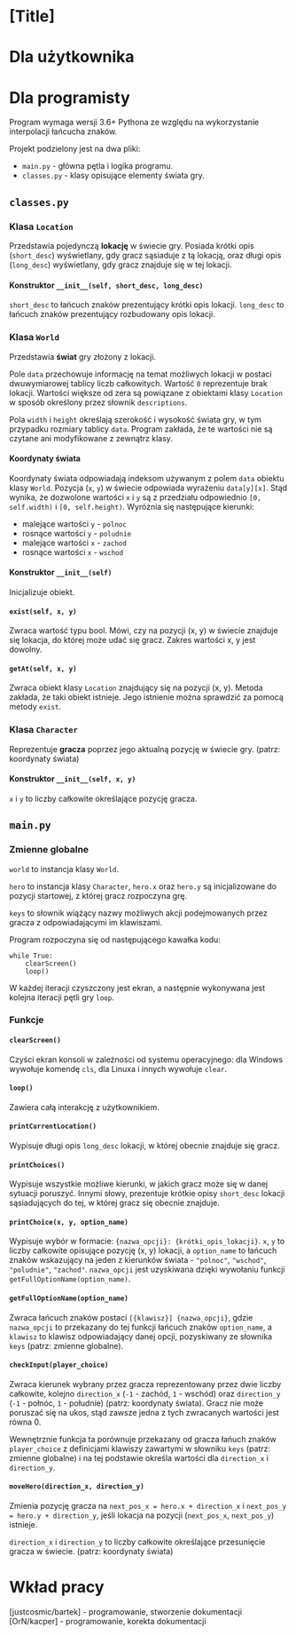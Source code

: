 # [Title]




# Dla użytkownika





# Dla programisty

Program wymaga wersji 3.6+ Pythona ze względu na wykorzystanie interpolacji łańcucha znaków.

Projekt podzielony jest na dwa pliki:

- `main.py` - główna pętla i logika programu.
- `classes.py` - klasy opisujące elementy świata gry.

## `classes.py`

### Klasa `Location`

Przedstawia pojedynczą **lokację** w świecie gry. Posiada krótki opis (`short_desc`) wyświetlany, gdy gracz sąsiaduje z tą lokacją, oraz długi opis (`long_desc`) wyświetlany, gdy gracz znajduje się w tej lokacji.

#### Konstruktor `__init__(self, short_desc, long_desc)`

`short_desc` to łańcuch znaków prezentujący krótki opis lokacji.
`long_desc` to łańcuch znaków prezentujący rozbudowany opis lokacji.

### Klasa `World`

Przedstawia **świat** gry złożony z lokacji.

Pole `data` przechowuje informację na temat możliwych lokacji w postaci dwuwymiarowej tablicy liczb całkowitych. Wartość `0` reprezentuje brak lokacji. Wartości większe od zera są powiązane z obiektami klasy `Location` w sposób określony przez słownik `descriptions`.

Pola `width` i `height` określają szerokość i wysokość świata gry, w tym przypadku rozmiary tablicy `data`. Program zakłada, że te wartości nie są czytane ani modyfikowane z zewnątrz klasy.

#### Koordynaty świata

Koordynaty świata odpowiadają indeksom używanym z polem `data` obiektu klasy `World`. Pozycja (`x`, `y`) w świecie odpowiada wyrażeniu `data[y][x]`. Stąd wynika, że dozwolone wartości `x` i `y` są z przedziału odpowiednio `[0, self.width)` i `[0, self.height)`. Wyróżnia się następujące kierunki:

- malejące wartości `y` - `polnoc`
- rosnące wartości `y` - `poludnie`
- malejące wartości `x` - `zachod`
- rosnące wartości `x` - `wschod`

#### Konstruktor `__init__(self)`

Inicjalizuje obiekt.

#### `exist(self, x, y)`

Zwraca wartość typu bool. Mówi, czy na pozycji (x, y) w świecie znajduje się lokacja, do której może udać się gracz. Zakres wartości x, y jest dowolny.

#### `getAt(self, x, y)`

Zwraca obiekt klasy `Location` znajdujący się na pozycji (x, y). Metoda zakłada, że taki obiekt istnieje. Jego istnienie można sprawdzić za pomocą metody `exist`.

### Klasa `Character`

Reprezentuje **gracza** poprzez jego aktualną pozycję w świecie gry. (patrz: koordynaty świata)

#### Konstruktor `__init__(self, x, y)`

`x` i `y` to liczby całkowite określające pozycję gracza.

## `main.py`

### Zmienne globalne

`world` to instancja klasy `World`.

`hero` to instancja klasy `Character`, `hero.x` oraz `hero.y` są inicjalizowane do pozycji startowej, z której gracz rozpoczyna grę.

`keys` to słownik wiążący nazwy możliwych akcji podejmowanych przez gracza z odpowiadającymi im klawiszami.

Program rozpoczyna się od następującego kawałka kodu:

```
while True:
    clearScreen()
    loop()
```

W każdej iteracji czyszczony jest ekran, a następnie wykonywana jest kolejna iteracji pętli gry `loop`.

### Funkcje

#### `clearScreen()`

Czyści ekran konsoli w zależności od systemu operacyjnego: dla Windows wywołuje komendę `cls`, dla Linuxa i innych wywołuje `clear`.

#### `loop()`

Zawiera całą interakcję z użytkownikiem.

#### `printCurrentLocation()`

Wypisuje długi opis `long_desc` lokacji, w której obecnie znajduje się gracz.

#### `printChoices()`

Wypisuje wszystkie możliwe kierunki, w jakich gracz może się w danej sytuacji poruszyć. Innymi słowy, prezentuje krótkie opisy `short_desc` lokacji sąsiadujących do tej, w której gracz się obecnie znajduje.

#### `printChoice(x, y, option_name)`

Wypisuje wybór w formacie: `{nazwa_opcji}: {krótki_opis_lokacji}`. `x`, `y` to liczby całkowite opisujące pozycję (x, y) lokacji, a `option_name` to łańcuch znaków wskazujący na jeden z kierunków świata - `"polnoc"`, `"wschod"`, `"poludnie"`, `"zachod"`. `nazwa_opcji` jest uzyskiwana dzięki wywołaniu funkcji `getFullOptionName(option_name)`.

#### `getFullOptionName(option_name)`

Zwraca łańcuch znaków postaci `[{klawisz}] {nazwa_opcji}`, gdzie `nazwa_opcji` to przekazany do tej funkcji łańcuch znaków `option_name`, a `klawisz` to klawisz odpowiadający danej opcji, pozyskiwany ze słownika `keys` (patrz: zmienne globalne).

#### `checkInput(player_choice)`

Zwraca kierunek wybrany przez gracza reprezentowany przez dwie liczby całkowite, kolejno `direction_x` (`-1` - zachód, `1` - wschód) oraz `direction_y` (`-1` - połnóc, `1` - południe) (patrz: koordynaty świata). Gracz nie może poruszać się na ukos, stąd zawsze jedna z tych zwracanych wartości jest równa 0.

Wewnętrznie funkcja ta porównuje przekazany od gracza łańuch znaków `player_choice` z definicjami klawiszy zawartymi w słowniku `keys` (patrz: zmienne globalne) i na tej podstawie określa wartości dla `direction_x` i `direction_y`.

#### `moveHero(direction_x, direction_y)`

Zmienia pozycję gracza na `next_pos_x = hero.x + direction_x` i `next_pos_y = hero.y + direction_y`, jeśli lokacja na pozycji (`next_pos_x`, `next_pos_y`) istnieje.

`direction_x` i `direction_y` to liczby całkowite określające przesunięcie gracza w świecie. (patrz: koordynaty świata)

# Wkład pracy

[justcosmic/bartek] - programowanie, stworzenie dokumentacji
[OrN/kacper] - programowanie, korekta dokumentacji

